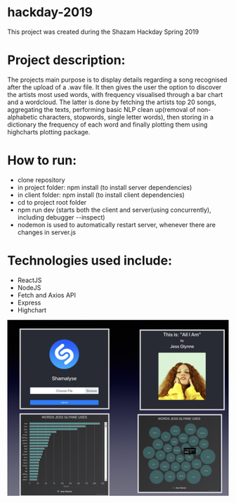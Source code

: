 # hackday-2019
This project was created during the Shazam Hackday Spring 2019

# Project description:
The projects main purpose is to display details regarding a song recognised after the upload of a .wav file.
It then gives the user the option to discover the artists most used words, with frequency visualised through a bar chart and a wordcloud. The latter is done by fetching the artists top 20 songs, aggregating the texts, performing basic NLP clean up(removal of non-alphabetic characters, stopwords, single letter words), then storing in a dictionary the frequency of each word and finally plotting them using highcharts plotting package.

# How to run:
- clone repository
- in project folder: npm install (to install server dependencies)
- in client folder: npm install (to install client dependencies)
- cd to project root folder
- npm run dev (starts both the client and server(using concurrently), including debugger --inspect)
- nodemon is used to automatically restart server, whenever there are changes in server.js

# Technologies used include:
- ReactJS
- NodeJS
- Fetch and Axios API
- Express
- Highchart

![alt text](https://github.com/presvenkov/shamalyse/blob/main/Screenshot%202021-06-16%20at%2011.34.18.png)
